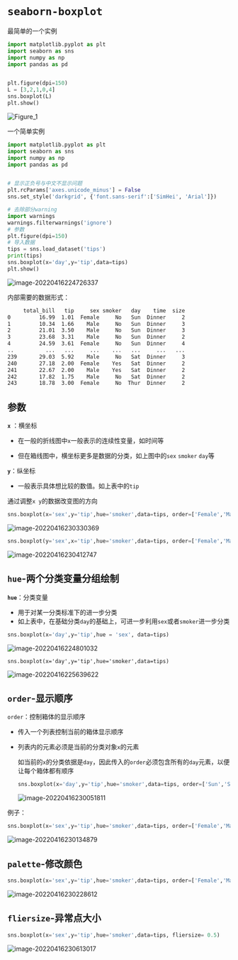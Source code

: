 # `seaborn-boxplot`

最简单的一个实例

```python
import matplotlib.pyplot as plt
import seaborn as sns
import numpy as np
import pandas as pd


plt.figure(dpi=150)
L = [3,2,1,0,4]
sns.boxplot(L)
plt.show()
```

![Figure_1](A:\github\pythonlearn\seaborn\img\Figure_1.png)

一个简单实例

```python
import matplotlib.pyplot as plt
import seaborn as sns
import numpy as np
import pandas as pd


# 显示正负号与中文不显示问题
plt.rcParams['axes.unicode_minus'] = False
sns.set_style('darkgrid', {'font.sans-serif':['SimHei', 'Arial']})

# 去除部分warning
import warnings
warnings.filterwarnings('ignore')
# 参数
plt.figure(dpi=150)
# 导入数据
tips = sns.load_dataset('tips')
print(tips)
sns.boxplot(x='day',y='tip',data=tips)
plt.show()

```

![image-20220416224726337](C:\Users\26676\AppData\Roaming\Typora\typora-user-images\image-20220416224726337.png)

内部需要的数据形式：

```bash
     total_bill   tip     sex smoker   day    time  size
0         16.99  1.01  Female     No   Sun  Dinner     2
1         10.34  1.66    Male     No   Sun  Dinner     3
2         21.01  3.50    Male     No   Sun  Dinner     3
3         23.68  3.31    Male     No   Sun  Dinner     2
4         24.59  3.61  Female     No   Sun  Dinner     4
..          ...   ...     ...    ...   ...     ...   ...
239       29.03  5.92    Male     No   Sat  Dinner     3
240       27.18  2.00  Female    Yes   Sat  Dinner     2
241       22.67  2.00    Male    Yes   Sat  Dinner     2
242       17.82  1.75    Male     No   Sat  Dinner     2
243       18.78  3.00  Female     No  Thur  Dinner     2
```

## 参数

**`x`** ：横坐标

* 在一般的折线图中`x`一般表示的连续性变量，如时间等

* 但在箱线图中，横坐标更多是数据的分类，如上图中的`sex` `smoker` `day`等

**`y`**：纵坐标

* 一般表示具体想比较的数值。如上表中的`tip`

通过调整`x y`的数据改变图的方向

```python
sns.boxplot(x='sex',y='tip',hue='smoker',data=tips, order=['Female','Male'], palette='Set2',saturation=0.4)
```

![image-20220416230330369](C:\Users\26676\AppData\Roaming\Typora\typora-user-images\image-20220416230330369.png)

```python
sns.boxplot(y='sex',x='tip',hue='smoker',data=tips, order=['Female','Male'], palette='Set2',saturation=0.4)
```

![image-20220416230412747](C:\Users\26676\AppData\Roaming\Typora\typora-user-images\image-20220416230412747.png)

## `hue`-两个分类变量分组绘制

**`hue`**：分类变量

* 用于对某一分类标准下的进一步分类
* 如上表中，在基础分类`day`的基础上，可进一步利用`sex`或者`smoker`进一步分类

```python
sns.boxplot(x='day',y='tip',hue = 'sex', data=tips)
```

![image-20220416224801032](C:\Users\26676\AppData\Roaming\Typora\typora-user-images\image-20220416224801032.png)

```
sns.boxplot(x='day',y='tip',hue='smoker',data=tips)
```

![image-20220416225639622](C:\Users\26676\AppData\Roaming\Typora\typora-user-images\image-20220416225639622.png)

## `order`-显示顺序

`order`：控制箱体的显示顺序

* 传入一个列表控制当前的箱体显示顺序

* 列表内的元素必须是当前的分类对象`x`的元素

  如当前的`x`的分类依据是`day`，因此传入的`order`必须包含所有的`day`元素，以便让每个箱体都有顺序

  ```python
  sns.boxplot(x='day',y='tip',hue='smoker',data=tips, order=['Sun','Sat','Fri','Thur'])
  ```

  ![image-20220416230051811](C:\Users\26676\AppData\Roaming\Typora\typora-user-images\image-20220416230051811.png)

例子：

```python
sns.boxplot(x='sex',y='tip',hue='smoker',data=tips, order=['Female','Male'])
```

![image-20220416230134879](C:\Users\26676\AppData\Roaming\Typora\typora-user-images\image-20220416230134879.png)



## `palette`-修改颜色

```python
sns.boxplot(x='sex',y='tip',hue='smoker',data=tips, order=['Female','Male'], palette='Set2',saturation=0.4)
```

![image-20220416230228612](C:\Users\26676\AppData\Roaming\Typora\typora-user-images\image-20220416230228612.png)

## `fliersize`-异常点大小

```python
sns.boxplot(x='sex',y='tip',hue='smoker',data=tips, fliersize= 0.5)
```

![image-20220416230613017](C:\Users\26676\AppData\Roaming\Typora\typora-user-images\image-20220416230613017.png)